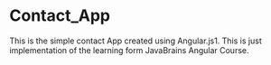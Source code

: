 # Contact_App
This is the simple contact App created using Angular.js1. This is just implementation of the learning form JavaBrains Angular Course.
